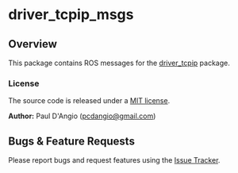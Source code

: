 # driver_tcpip_msgs

## Overview

This package contains ROS messages for the [driver_tcpip](https://github.com/pcdangio/ros-driver_tcpip) package.

### License

The source code is released under a [MIT license](LICENSE).

**Author:** Paul D'Angio (pcdangio@gmail.com)

## Bugs & Feature Requests

Please report bugs and request features using the [Issue Tracker](https://github.com/pcdangio/ros-driver_tcpip_msgs/issues).